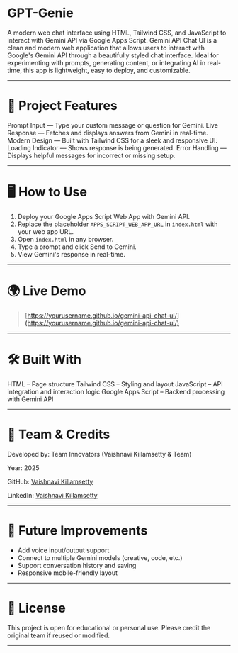 # GPT-Genie
A modern web chat interface using HTML, Tailwind CSS, and JavaScript to interact with Gemini API via Google Apps Script.
Gemini API Chat UI is a clean and modern web application that allows users to interact with Google's Gemini API through a beautifully styled chat interface. Ideal for experimenting with prompts, generating content, or integrating AI in real-time, this app is lightweight, easy to deploy, and customizable.





---

# 📌 Project Features

Prompt Input — Type your custom message or question for Gemini.
Live Response — Fetches and displays answers from Gemini in real-time.
Modern Design — Built with Tailwind CSS for a sleek and responsive UI.
Loading Indicator — Shows response is being generated.
Error Handling — Displays helpful messages for incorrect or missing setup.

---

# 🖥️ How to Use

1. Deploy your Google Apps Script Web App with Gemini API.
2. Replace the placeholder `APPS_SCRIPT_WEB_APP_URL` in `index.html` with your web app URL.
3. Open `index.html` in any browser.
4. Type a prompt and click Send to Gemini.
5. View Gemini's response in real-time.

---

# 🌍 Live Demo

> [https://yourusername.github.io/gemini-api-chat-ui/](https://yourusername.github.io/gemini-api-chat-ui/)

---

# 🛠️ Built With

HTML – Page structure
Tailwind CSS – Styling and layout
JavaScript – API integration and interaction logic
Google Apps Script – Backend processing with Gemini API

---

# 👥 Team & Credits

Developed by: Team Innovators (Vaishnavi Killamsetty & Team)

Year: 2025

GitHub: [Vaishnavi Killamsetty](https://github.com/vaishnavikillamsetty)

LinkedIn: [Vaishnavi Killamsetty](https://www.linkedin.com/in/vaishnavi-killamsetty-bb0517314)

---

# 🚀 Future Improvements

* Add voice input/output support
* Connect to multiple Gemini models (creative, code, etc.)
* Support conversation history and saving
* Responsive mobile-friendly layout

---

# 📃 License

This project is open for educational or personal use. Please credit the original team if reused or modified.

---
